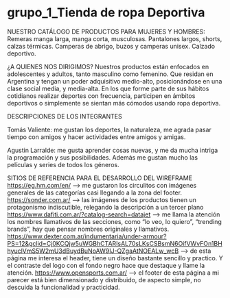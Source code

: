 # grupo_1_Tienda de ropa Deportiva

NUESTRO CATÁLOGO DE PRODUCTOS PARA  MUJERES Y HOMBRES:
Remeras manga larga, manga corta, musculosas.
Pantalones largos, shorts, calzas térmicas.
Camperas de abrigo, buzos y camperas unisex.
Calzado deportivo.
>
¿A QUIENES NOS DIRIGIMOS?
Nuestros productos están enfocados en adolescentes y adultos, tanto masculino como femenino. Que residan en Argentina y tengan un poder adquisitivo medio-alto, posicionándose en una clase social media, y media-alta. En los que forme parte de sus hábitos cotidianos realizar deportes con frecuencia, participen en ámbitos deportivos o simplemente se sientan más cómodos usando ropa deportiva.

DESCRIPCIONES DE LOS INTEGRANTES

Tomás Valiente: me gustan los deportes, la naturaleza, me agrada pasar tiempo con amigos y hacer actividades entre amigos y amigas.

Agustin Larralde: me gusta aprender cosas nuevas, y me da mucha intriga la programación y sus posibilidades. Además me gustan mucho las películas y series de todos los géneros.

SITIOS DE REFERENCIA PARA EL DESARROLLO DEL WIREFRAME
https://eg.hm.com/en/ --> me gustaron los circulitos con imágenes generales de las categorías casi llegando a la zona del footer.
https://sonder.com.ar/ --> las imágenes de los productos tienen un protagonismo indiscutible, relegando la descripción a un tercer plano
https://www.dafiti.com.ar/?catalog-search=datajet --> me llama la atención los nombres llamativos de las secciones, como “lo veo, lo quiero”, “trending brands”, hay que pensar nombres originales y llamativos.
https://www.dexter.com.ar/indumentaria/under-armour?PS=12&gclid=Cj0KCQjw5uWGBhCTARIsAL70sLKsCSBsmN6OifVWvFOn1BHhyuclVmS5W2mU3dBuydBuNoAW9IJ-QZgaAtNOEALw_wcB --> de esta página me interesa el header, tiene un diseño bastante sencillo y practico. Y el contraste del logo con el fondo negro hace que destaque y llame la atención.
https://www.opensports.com.ar/ --> el footer de esta página a mi parecer está bien dimensionado y distribuido, de aspecto simple, no descuida la funcionalidad y practicidad.
